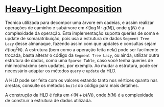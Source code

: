 # [Heavy-Light Decomposition](hld.cpp)

Técnica utilizada para decompor uma árvore em cadeias, e assim realizar operações de caminho e subárvore em $\mathcal{O}(\log N \cdot g(N))$, onde $g(N)$ é a complexidade da operação. Esta implementação suporta queries de soma e update de soma/atribuição, pois usa a estrutura de dados `Segment Tree Lazy` desse almanaque, fazendo assim com que updates e consultas sejam  $\mathcal{O}(\log^2 N)$. A estrutura (bem como a operação feita nela) pode ser facilmente trocada, basta alterar o código da `Segment Tree Lazy`, ou ainda, utilizar outra estrutura de dados, como uma `Sparse Table`, caso você tenha queries de mínimo/máximo sem updates, por exemplo. Ao mudar a estrutura, pode ser necessário adaptar os métodos `query` e `update` da HLD.

A HLD pode ser feita com os valores estando tanto nos vértices quanto nas arestas, consulte os métodos `build` do código para mais detalhes.

A construção da HLD é feita em $\mathcal{O}(N + b(N))$, onde $b(N)$ é a complexidade de construir a estrutura de dados utilizada.